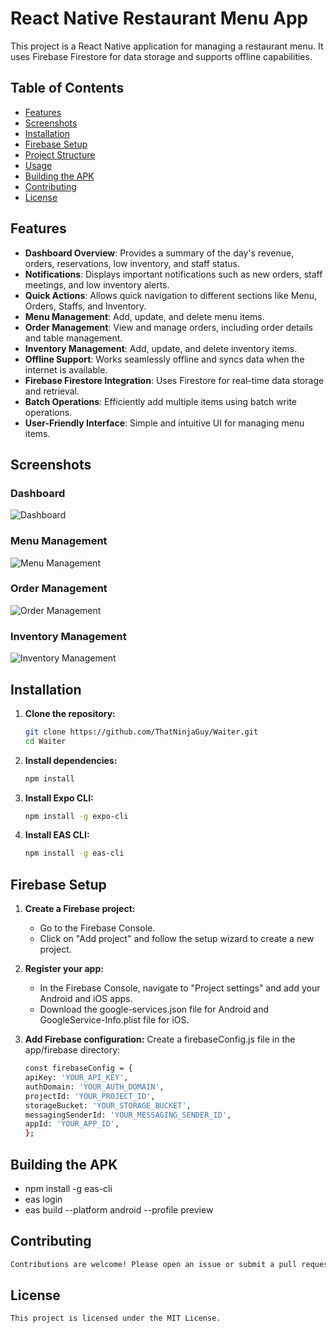 # React Native Restaurant Menu App

This project is a React Native application for managing a restaurant menu. It uses Firebase Firestore for data storage and supports offline capabilities.

## Table of Contents

- [Features](#features)
- [Screenshots](#screenshots)
- [Installation](#installation)
- [Firebase Setup](#firebase-setup)
- [Project Structure](#project-structure)
- [Usage](#usage)
- [Building the APK](#building-the-apk)
- [Contributing](#contributing)
- [License](#license)

## Features

- **Dashboard Overview**: Provides a summary of the day's revenue, orders, reservations, low inventory, and staff status.
- **Notifications**: Displays important notifications such as new orders, staff meetings, and low inventory alerts.
- **Quick Actions**: Allows quick navigation to different sections like Menu, Orders, Staffs, and Inventory.
- **Menu Management**: Add, update, and delete menu items.
- **Order Management**: View and manage orders, including order details and table management.
- **Inventory Management**: Add, update, and delete inventory items.
- **Offline Support**: Works seamlessly offline and syncs data when the internet is available.
- **Firebase Firestore Integration**: Uses Firestore for real-time data storage and retrieval.
- **Batch Operations**: Efficiently add multiple items using batch write operations.
- **User-Friendly Interface**: Simple and intuitive UI for managing menu items.

## Screenshots

### Dashboard

![Dashboard](https://pplx-res.cloudinary.com/image/upload/v1720996665/user_uploads/lzwlavxmz/image.jpg)

### Menu Management

![Menu Management](https://pplx-res.cloudinary.com/image/upload/v1720996696/user_uploads/vmfypybrr/image.jpg)

### Order Management

![Order Management](https://pplx-res.cloudinary.com/image/upload/v1720996738/user_uploads/gdbpxmlvs/image.jpg)

### Inventory Management

![Inventory Management](https://pplx-res.cloudinary.com/image/upload/v1720996764/user_uploads/ytaxbbnsv/image.jpg)

## Installation

1. **Clone the repository:**

   ```sh
   git clone https://github.com/ThatNinjaGuy/Waiter.git
   cd Waiter
   ```

2. **Install dependencies:**

   ```sh
   npm install
   ```

3. **Install Expo CLI:**

   ```sh
   npm install -g expo-cli
   ```

4. **Install EAS CLI:**

   ```sh
   npm install -g eas-cli
   ```

## Firebase Setup

1. **Create a Firebase project:**
   - Go to the Firebase Console.
   - Click on "Add project" and follow the setup wizard to create a new project.
2. **Register your app:**
   - In the Firebase Console, navigate to "Project settings" and add your Android and iOS apps.
   - Download the google-services.json file for Android and GoogleService-Info.plist file for iOS.
3. **Add Firebase configuration:**
   Create a firebaseConfig.js file in the app/firebase directory:

   ```sh
   const firebaseConfig = {
   apiKey: 'YOUR_API_KEY',
   authDomain: 'YOUR_AUTH_DOMAIN',
   projectId: 'YOUR_PROJECT_ID',
   storageBucket: 'YOUR_STORAGE_BUCKET',
   messagingSenderId: 'YOUR_MESSAGING_SENDER_ID',
   appId: 'YOUR_APP_ID',
   };
   ```

## Building the APK

- npm install -g eas-cli
- eas login
- eas build --platform android --profile preview

## Contributing

```sh
Contributions are welcome! Please open an issue or submit a pull request for any improvements or bug fixes.
```

## License

```sh
This project is licensed under the MIT License.
```
